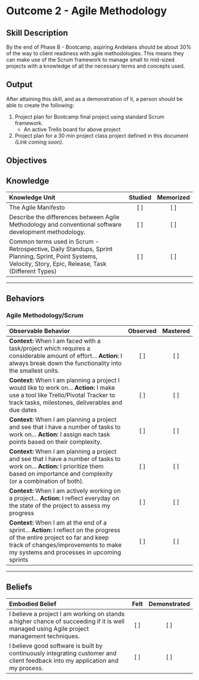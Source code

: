 # Outcome 2 - Agile Methodology

**Skill Description**
----------
By the end of Phase B - Bootcamp, aspiring Andelans should be about 30% of the way to client readiness with agile methodologies. This means they can make use of the Scrum framework to manage small to mid-sized projects with a knowledge of all the necessary terms and concepts used.


**Output**
----------
After attaining this skill, and as a demonstration of it, a person should be able to create the following:

1. Project plan for Bootcamp final project using standard Scrum framework.
    - An active Trello board for above project
2. Project plan for a 30 min project class project defined in this document *(Link coming soon)*.


**Objectives**
----------

## **Knowledge**


| Knowledge Unit   |      Studied      | Memorized |
|:-------------|:------------------:|:--------:|
| The Agile Manifesto | [ ] | [ ]  |
| Describe the differences between Agile Methodology and conventional software development methodology. |   [ ]   |   [ ] |
| Common terms used in Scrum - Retrospective, Daily Standups, Sprint Planning, Sprint, Point Systems, Velocity, Story, Epic, Release, Task (Different Types) | [ ] |    [ ] |


----------


## **Behaviors**


### Agile Methodology/Scrum
| Observable Behavior   |      Observed      | Mastered |
|:-------------|:------------------:|:--------:|
| **Context:** When I am faced with a task/project which requires a considerable amount of effort... **Action:** I always break down the functionality into the smallest units. | [ ] | [ ]  |
| **Context:** When I am planning a project I would like to work on... **Action:** I make use a tool like Trello/Pivotal Tracker to track tasks, milestones, deliverables and due dates | [ ] |    [ ] |
| **Context:** When I am planning a project and see that I have a number of tasks to work on... **Action:** I assign each task points based on their complexity. |   [ ]   |   [ ] |
| **Context:** When I am planning a project and see that I have a number of tasks to work on... **Action:** I prioritize them based on importance and complexity (or a combination of both). | [ ] |    [ ] |
| **Context:** When I am actively working on a project... **Action:** I reflect everyday on the state of the project to assess my progress | [ ] |    [ ] |
| **Context:** When I am at the end of a sprint... **Action:** I reflect on the progress of the entire project so far and keep track of changes/improvements to make my systems and processes in upcoming sprints | [ ] |    [ ] |

----------


## **Beliefs**


| Embodied Belief   |      Felt      | Demonstrated |
|:-------------|:------------------:|:--------:|
| I believe a project I am working on stands a higher chance of succeeding if it is well managed using Agile project management techniques. | [ ] | [ ]  |
| I believe good software is built by continuously integrating customer and client feedback into my application and my process. |   [ ]   |   [ ] |
